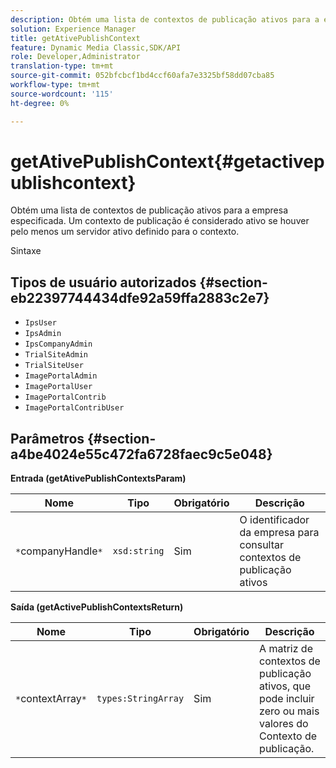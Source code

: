 ```yaml
---
description: Obtém uma lista de contextos de publicação ativos para a empresa especificada. Um contexto de publicação é considerado ativo se houver pelo menos um servidor ativo definido para o contexto.
solution: Experience Manager
title: getAtivePublishContext
feature: Dynamic Media Classic,SDK/API
role: Developer,Administrator
translation-type: tm+mt
source-git-commit: 052bfcbcf1bd4ccf60afa7e3325bf58dd07cba85
workflow-type: tm+mt
source-wordcount: '115'
ht-degree: 0%

---
```



# getAtivePublishContext{#getactivepublishcontext}

Obtém uma lista de contextos de publicação ativos para a empresa especificada. Um contexto de publicação é considerado ativo se houver pelo menos um servidor ativo definido para o contexto.

Sintaxe

## Tipos de usuário autorizados {#section-eb22397744434dfe92a59ffa2883c2e7}

* `IpsUser`
* `IpsAdmin`
* `IpsCompanyAdmin`
* `TrialSiteAdmin`
* `TrialSiteUser`
* `ImagePortalAdmin`
* `ImagePortalUser`
* `ImagePortalContrib`
* `ImagePortalContribUser`

## Parâmetros {#section-a4be4024e55c472fa6728faec9c5e048}

**Entrada (getAtivePublishContextsParam)**

| Nome | Tipo | Obrigatório | Descrição |
|---|---|---|---|
| `*`companyHandle`*` | `xsd:string` | Sim | O identificador da empresa para consultar contextos de publicação ativos |

**Saída (getActivePublishContextsReturn)**

| Nome | Tipo | Obrigatório | Descrição |
|---|---|---|---|
| `*`contextArray`*` | `types:StringArray` | Sim | A matriz de contextos de publicação ativos, que pode incluir zero ou mais valores do Contexto de publicação. |


